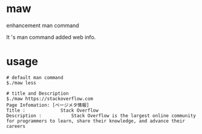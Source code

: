 # maw
enhancement man command

It 's man command added web info.

# usage

```
# default man command
$./maw less 

# title and Description
$./maw https://stackoverflow.com                                                                                 
Page Infomation: [ページメタ情報]
Title :				Stack Overflow
Description :			Stack Overflow is the largest online community for programmers to learn, share their knowledge, and advance their careers
```